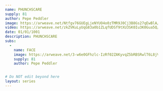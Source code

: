 ```yaml
---
name: PHUNCHSCARE
supply: 81   
author: Pepe Peddler
image: https://arweave.net/Ntfgv76GUEgLjeNYUO4o0zTMR9J0Cj3B8Gs27qEwBlA/8qbg3i_image.gif
video: https://arweave.net/zkZVKuLyUqG83a0b1ZLqfUDSf9tXU3SK0Iu3K0Gua5Q/8qbg3i_video.mp4
date: 01/01/1001
description: PHUNCHSCARE
subs: 
  -
    name: FACE
    image: https://arweave.net/3-w6e0GFhzlc-IzRf02ZAKyvqZ5bRBSRwlT6L8jV7bE/wze6mz_image.png
    supply: 81   
    author: Pepe Peddler
    

# Do NOT edit beyond here
layout: series
---
```

